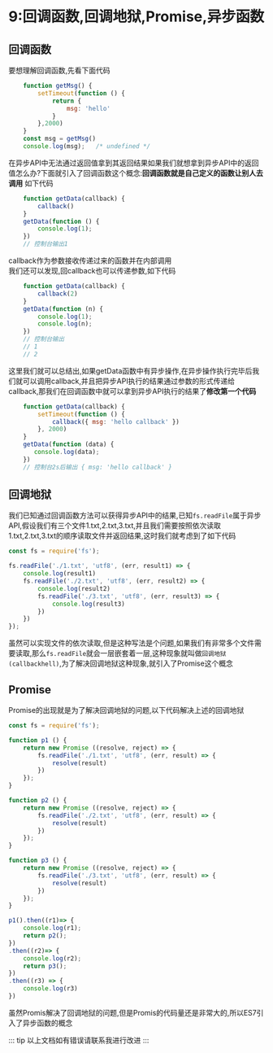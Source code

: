 # 9:回调函数,回调地狱,Promise,异步函数
## 回调函数
要想理解回调函数,先看下面代码
``` js
    function getMsg() {
        setTimeout(function () {
            return {
                msg: 'hello'
            }
        },2000)
    }
    const msg = getMsg()
    console.log(msg);   /* undefined */
``` 
在异步API中无法通过返回值拿到其返回结果如果我们就想拿到异步API中的返回值怎么办?下面就引入了回调函数这个概念:**回调函数就是自己定义的函数让别人去调用**  如下代码
``` js
    function getData(callback) {
        callback()
    }
    getData(function () {
        console.log(1);
    })
    // 控制台输出1
```            
callback作为参数接收传递过来的函数并在内部调用<br>
我们还可以发现,回callback也可以传递参数,如下代码 
``` js
    function getData(callback) {
        callback(2)
    }
    getData(function (n) {
        console.log(1);
        console.log(n);
    })
    // 控制台输出
    // 1
    // 2
``` 
这里我们就可以总结出,如果getData函数中有异步操作,在异步操作执行完毕后我们就可以调用callback,并且把异步API执行的结果通过参数的形式传递给callback,那我们在回调函数中就可以拿到异步API执行的结果了**修改第一个代码**
``` js
    function getData(callback) {
        setTimeout(function () {
            callback({ msg: 'hello callback' })
        }, 2000)
    }
    getData(function (data) {
       console.log(data);            
    })
    // 控制台2s后输出 { msg: 'hello callback' }
```   
## 回调地狱
我们已知通过回调函数方法可以获得异步API中的结果,已知`fs.readFile`属于异步API,假设我们有三个文件1.txt,2.txt,3.txt,并且我们需要按照依次读取1.txt,2.txt,3.txt的顺序读取文件并返回结果,这时我们就考虑到了如下代码
```js
const fs = require('fs');

fs.readFile('./1.txt', 'utf8', (err, result1) => {
	console.log(result1)
	fs.readFile('./2.txt', 'utf8', (err, result2) => {
		console.log(result2)
		fs.readFile('./3.txt', 'utf8', (err, result3) => {
			console.log(result3)
		})
	})
});
```
虽然可以实现文件的依次读取,但是这种写法是个问题,如果我们有非常多个文件需要读取,那么`fs.readFile`就会一层嵌套着一层,这种现象就叫做`回调地狱(callbackhell)`,为了解决回调地狱这种现象,就引入了Promise这个概念

## Promise
Promise的出现就是为了解决回调地狱的问题,以下代码解决上述的回调地狱
``` js
const fs = require('fs');

function p1 () {
	return new Promise ((resolve, reject) => {
		fs.readFile('./1.txt', 'utf8', (err, result) => {
			resolve(result)
		})
	});
}

function p2 () {
	return new Promise ((resolve, reject) => {
		fs.readFile('./2.txt', 'utf8', (err, result) => {
			resolve(result)
		})
	});
}

function p3 () {
	return new Promise ((resolve, reject) => {
		fs.readFile('./3.txt', 'utf8', (err, result) => {
			resolve(result)
		})
	});
}

p1().then((r1)=> {
	console.log(r1);
	return p2();
})
.then((r2)=> {
	console.log(r2);
	return p3();
})
.then((r3) => {
	console.log(r3)
})
```
虽然Promis解决了回调地狱的问题,但是Promis的代码量还是非常大的,所以ES7引入了异步函数的概念

::: tip
以上文档如有错误请联系我进行改进
:::
